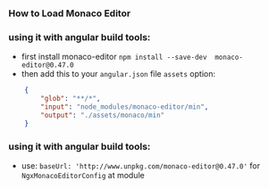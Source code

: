 ### How to Load Monaco Editor

### using it with angular build tools:

- first install monaco-editor `npm install --save-dev  monaco-editor@0.47.0`
- then add this to your `angular.json` file `assets` option:

``` json
    {
        "glob": "**/*",
        "input": "node_modules/monaco-editor/min",
        "output": "./assets/monaco/min"
    }
```

### using it with angular build tools:

- use: `baseUrl: 'http://www.unpkg.com/monaco-editor@0.47.0'` for `NgxMonacoEditorConfig` at module